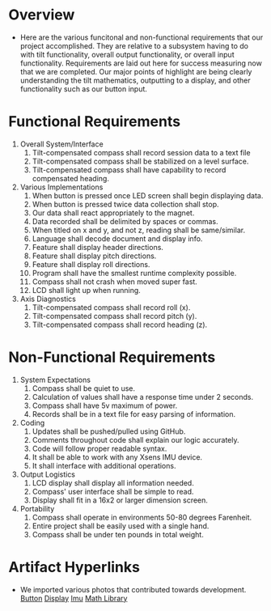 # Overview
- Here are the various funcitonal and non-functional requirements that our project accomplished. They are relative to a subsystem having to do with tilt functionality, overall output functionality, or overall input functionality. Requirements are laid out here for success measuring now that we are completed. Our major points of highlight are being clearly understanding the tilt mathematics, outputting to a display, and other functionality such as our button input. 

# Functional Requirements
1. Overall System/Interface
	1. Tilt-compensated compass shall record session data to a text file
	2. Tilt-compensated compass shall be stabilized on a level surface.
	3. Tilt-compensated compass shall have capability to record compensated heading.
2. Various Implementations
 	1. When button is pressed once LED screen shall begin displaying data.
 	2. When button is pressed twice data collection shall stop.
	2. Our data shall react appropriately to the magnet.
	3. Data recorded shall be delimited by spaces or commas.
	4. When titled on x and y, and not z, reading shall be same/similar.
	5. Language shall decode document and display info.
	6. Feature shall display header directions.
	7. Feature shall display pitch directions.
	8. Feature shall display roll directions.
	9. Program shall have the smallest runtime complexity possible.
	10. Compass shall not crash when moved super fast.
	11. LCD shall light up when running.
3. Axis Diagnostics
	1. Tilt-compensated compass shall record roll (x).
	2. Tilt-compensated compass shall record pitch (y).
	3. Tilt-compensated compass shall record heading (z).
 
# Non-Functional Requirements
1. System Expectations
	1. Compass shall be quiet to use.
	2. Calculation of values shall have a response time under 2 seconds.
	3. Compass shall have 5v maximum of power.
	4. Records shall be in a text file for easy parsing of information.
2. Coding
	1. Updates shall be pushed/pulled using GitHub.
	2. Comments throughout code shall explain our logic accurately.
	3. Code will follow proper readable syntax.
	4. It shall be able to work with any Xsens IMU device.
	5. It shall interface with additional operations. 
2. Output Logistics
	1. LCD display shall display all information needed.
	3. Compass' user interface shall be simple to read.
	4. Display shall fit in a 16x2 or larger dimension screen.
3. Portability
	1. Compass shall operate in environments 50-80 degrees Farenheit.
	2. Entire project shall be easily used with a single hand.
	3. Compass shall be under ten pounds in total weight.

# Artifact Hyperlinks
- We imported various photos that contributed towards development.
[Button](https://github.com/cooperalanmyers/GVSU-CIS350-Automotive/blob/master/artifacts/ButtonArtifact.jpg)
[Display](https://github.com/cooperalanmyers/GVSU-CIS350-Automotive/blob/master/artifacts/DisplayArtifact.png)
[Imu](https://github.com/cooperalanmyers/GVSU-CIS350-Automotive/blob/master/artifacts/IMUArtifact.png)
[Math Library](https://github.com/cooperalanmyers/GVSU-CIS350-Automotive/blob/master/artifacts/MathLibraryArtifact.png)

